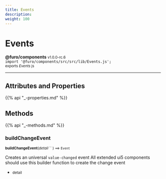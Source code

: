 ```yaml
---
title: Events
description: 
weight: 100
---
```


# Events

**@furo/components** <small>v1.0.0-rc.6</small>
<br>`import '@furo/components/src/src/lib/Events.js';`<small>
<br>exports *Events* js</small>


****



## Attributes and Properties
{{% api "_-properties.md" %}}






## Methods
{{% api "_-methods.md" %}}


### **buildChangeEvent**
<small>**buildChangeEvent**(*detail* `` ) ⟹ `Event`</small>

Creates an universal `value-changed` event
All extended ui5 components should use this builder function to create
the change event

- <small>detail </small>
<br><br>
